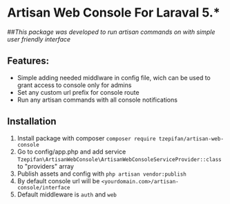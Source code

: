 # Artisan Web Console For Laraval 5.*

##*This package was developed to run artisan commands on with simple user friendly interface*
## Features:
 - Simple adding needed middlware in config file, wich can be used to grant access to console only for admins
 - Set any custom url prefix for console route
 - Run any artisan commands with all console notifications
 
 ## Installation
 
 1. Install package with composer `composer require tzepifan/artisan-web-console`
 2. Go to config/app.php and add service `Tzepifan\ArtisanWebConsole\ArtisanWebConsoleServiceProvider::class` to "providers" array
 3. Publish assets and config with `php artisan vendor:publish`
 4. By default console url will be `<yourdomain.com>/artisan-console/interface`
 5. Default middleware is `auth` and `web` 